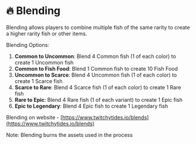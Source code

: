 # 🔥 Blending

Blending allows players to combine multiple fish of the same rarity to create a higher rarity fish or other items.

Blending Options:

1. **Common to Uncommon**: Blend 4 Common fish (1 of each color) to create 1 Uncommon fish
2. **Common to Fish Food**: Blend 1 Common fish to create 10 Fish Food
3. **Uncommon to Scarce**: Blend 4 Uncommon fish (1 of each color) to create 1 Scarce fish
4. **Scarce to Rare**: Blend 4 Scarce fish (1 of each color) to create 1 Rare fish
5. **Rare to Epic**: Blend 4 Rare fish (1 of each variant) to create 1 Epic fish
6. **Epic to Legendary**: Blend 4 Epic fish to create 1 Legendary fish

Blending on website - [https://www.twitchytides.io/blends](https://www.twitchytides.io/blends)

Note: Blending burns the assets used in the process
